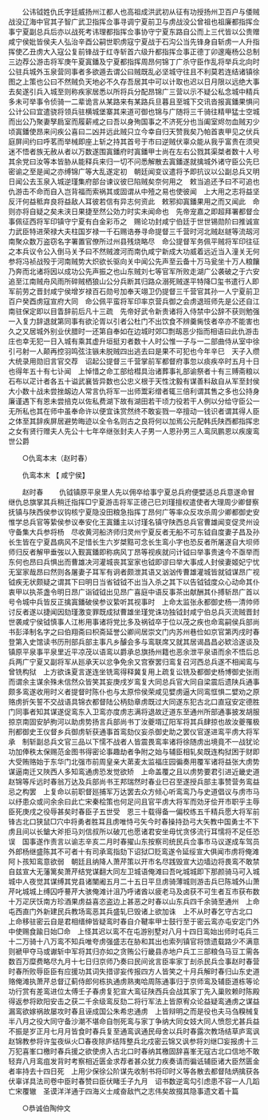 <!-- { "loadSidebar": true } -->
　　公讳钺姓仇氏字廷威扬州江都人也高祖成洪武初从征有功授扬州卫百户与倭贼战没辽海中官其子智广武卫指挥佥事寻调宁夏前卫与虏战没公曾祖也祖廉都指挥佥事宁夏副总兵后亦以战死考讳理都指挥佥事协守宁夏东路自公而上三代皆以公贵赠咸宁侯妣皆侯夫人弘治辛酉公嗣世职虏寇宁夏战于石沟公当先锋身自斩虏一人升指挥使乙丑虏大入寇公复前锋战于红寺斩首六级升都指挥佥事正德丁卯邃庵杨公总制三边荐公游击将军庚午夏寘鐇及宁夏都指挥周昂何锦丁广杀守臣作乱将举兵北向时公驻兵城外玉泉营同事者多欲遁去谓公曰贼既乱必坚城守往且不利莫若连结诸镇徐图之上策也公曰不然贼负天地必不久存吾居其中可以计取也迟以日月限以远绝大事去矣遂引兵入城至则称疾家居悉以所将兵分配昂锦广三营以示不疑公私念城中精兵多未可举事令侦骑一二辈诡言从某路来有某路兵旦暮且至城下交讯沓报寘鐇果惧问公计公曰宜遣骁将领兵驻横城堡寨其来道可御也锦与广随将三千骑往精甲猛士空城而出公乃聚妻孥扃室而履薪戒之曰吾以身殉国事之不济死分也当阖室烬勿血贼刃少顷寘鐇使昂来问疾公喜曰二凶并远此贼只立今幸自归天赞我矣乃帕首衷甲见之伏兵庭屏间约曰呼茗而举械即座上斩之持其首号于市曰逆贼伏辜众能从我乎富贵在须臾迷不悟者族无赦从者以万数遂围寘鐇府时寘鐇甲士尚在左右公戮其渠桀者数十人号其余党曰汝等本皆胁从能释兵来归一切不问悉解散去寘鐇遂就擒城外诸守臣公先巳密谕之至是闻之亦缚锦广等大乱遂定初　朝廷闻变议遣将予即抗议以公副总兵又明日闻公去玉泉入城逆瑾集府部台谏议彼巳陷贼矣奈何用之　敕当追还予曰不可追也仇游击不命而自入岂背福而索祸其或固谓从中殪之易也使彼闻　上大用之志将益坚反汗何益秪弃良将益敌人耳彼若信有异志何资此　敕邪抑寘鐇果用之而又闻此　命则亦将自疑之矣未浃日果捷至然公効力时实未闻命也　先帝宠嘉之即超拜署都督佥事佩征西将军印镇守宁夏有白金彩币之　赐论功封咸宁伯廷于世世锡勋阶曰推诚宣力武臣特进荣禄大夫柱国岁禄一千石赐诰券寻命提督三千营时河北贼赵鐩等流刼河南聚众数万盗窃名字署置官僚所过州县残烧略尽　命公提督军务佩平贼将军印往征之本兵议令公入倒马关予曰不然贼渡河而南仇咸宁新成大功威着远近当入潼关无何参将冯祯战殁于河南贼势大炽欲长驱向关中闻公先声至云备十万马瓮坐十万人粮饟乃奔而北诸将因以成功公先声振之也山东贼刘七等官军所败走湖广公袭破之于六安追至江南贼舟风雨所碎贼栖狼山公分兵断其归路众溺死贼遂平特降□玺书遣行人即军前劳之晋封咸宁侯增岁禄百石勋号加奉天翊卫仍提督三千营官其孙一人宁夏前卫百户癸酉虏寇宣府大同　命公佩平蛮将军印率京营兵御之会虏退班师先是公还自江南驻保定即以目眚辞前后凡十三疏　先帝好武令新贵诸将入侍禁中公辞不获则勉强一入复力辞退就第同事有欲沦胥以引者公杜门不出饮食不辨羹胔忮者卒亦不能害也久之又居城外别业伏腊时一还第自奉如在边城时郊□剽刼恶少指而相语曰此仇游击庄也幸无犯一日入城有乘其虚升垣挺刃者数十人时公惟一子与一二部曲侍从室中徐引弓射一人颠再控羽鸣弦注镞未脱贼四出逃去曰是果不可犯也今年辛巳　天子入缵大统录用勋旧言官交荐　诏起公提督三千营掌前军都督府事忽以痰疾卒时五月十日也得年五十有七讣闻　上悼惜之命工部给槥具治诸葬事礼部谕祭者十有三赙斋粮以石布以疋计者各五十谥武襄皆异数也公忠义根于天性沈毅有谋善料敌自从军至封侯大小数十战未尝挫衂边人常言仇将军一出师鬻彩缯者辄三倍利谓其售之多也公持身廉谨遇下有恩未尝掊克以佐私费湖下故有湖田若干顷力役若干人例以分给守臣公一无所私也其在师中虽奉命许以便宜诛赏然终不敢妄戮一卒擅动一钱识者谓其得人臣之体至其辞疾屏居避势晦迹以全令名则古之良将何以加焉公元配韩氏陕西都指挥忠之女有贤行赠夫人先公十七年卒继张封夫人子男一人恩孙男三人鸾凤鹏恩以疾废鸾世公爵 

　　○仇鸾本末（赵时春） 

　　仇鸾本末 【 咸宁侯】 

　　赵时春 
　　仇钺镇原平泉里人先以佣卒给事宁夏总兵府便嬖适总兵意遂命冒继仇总旗掌其兵稍迁指挥□宁夏游击将军正德己巳刘瑾擅权遣使者大理周少卿督察抚镇与陕西侯参议钩核宁夏隐没田粮急指挥丁昂何广等率众反攻杀周少卿都御史安惟学总兵官等絷侯参议奉安化王寘鐇主以讨瑾名镇守陕西总兵官曹雄闻变促灵州设守备集大兵参将杨　尽收黄河船济师归灵州宁夏反者无船不可东钺自度妻子昌及孙长生皆在宁夏昌病风不足惜长生六岁桀黠可念长生鸾小字也恐反者所屠遂自大坝师师归反者解甲垂弢以入觐寘鐇即称病风丁昂等视疾就问计钺曰举事贵速今不亟举而东何也昂曰兵惧出而曹雄决河灌城丧其室家也钺即谬曰举大事成人封侯妻姬妃宁忧无室家哉昂曰然则各屠妻子耳军有诇者颇泄其语又汹汹传曹雄灌城皆就钺谋昂广视钺疾无状颇疑之谓其下曰明日当省钺钺不出当入杀之其下以告钺钺度众心动命其仆衷甲以执茶盏令明日昂广诣钺钺出见昂广喜庭中语反事茶出献酬其仆搏斩昂广首以号令城中兵皆反正擒寘鐇破侯参议絷听其视事时　上命太监张永都御史杨一清帅师讨反者遂以捷闻因劾瑾激变罪既成狱曹雄坐瑾党诛功独钺封咸宁伯总兵灭流贼晋封世袭咸宁侯钺慎事人江彬用事诸将党比多及祸钺卒于位以茂之疾也命鸾嗣侯兵部尚书彭泽制名字之曰伯翔斋曰枳斋延誉公卿间居崇文门内苏州巷俭如京官第丙戌时春登第入史馆读书历刑部兵部主事凡乡醵会多与鸾联席又就其居谒昌昌必欵洽遂谈及镇原平泉事平泉里近平凉茂以语鸾以爵承总旗扬州籍也恶余泄平泉语而余不悟后总兵两广宁夏又副将军从廵承天以忿争免余又宫寮罢归鸾复召河西总兵遂不相闻鸾与曾铣构狱　上方欲诛夏言遂连坐铣鸾得释冀复用上疏复讼铣及都御史杨博御史张雨而谓余主谋余殊未信然众皆笑其妄庚戌岁鸾复大同总兵官大同自梁震后遗陕兵通事颇多鸾遂收用时义者提督时陈仆也与太原伶侯荣咸见嬖虏逼大同鸾恇惧二嬖劝之原赂虏折矢誓不交战语具锦衣都督陆公柄劾章虏既过大同遂东犯古北口直寇安定德胜门同事者知其谋遂促鸾东入卫鸾亦度虏志满将退故迂道东至通州所部通事披发胡服掠京南固安胪朐河以助虏势扬言兵部尚书丁汝夔壻辽阳军将其兵肆掠也故汝夔罹极刑都御史王仪督乡兵御虏斩获通事首鸾劾仪妄杀御史助之罢仪官遂进鸾平虏大将军承　制斩副总兵文官三品以下懦不战者人皆震畏鸾率诸将徐随虏出境竟不一战犹论功加俸秩太保赐范金图书得密论事趣劫者争附之始与辅臣相轧矣既连构狱困于财即大受贿赂始于东华门北强市前周皇亲大苐麦太监福庄园徧奏用覆军诸将益张大虏势谋逼南迁又陜西人多知鸾通虏恐发觉欲矫　上命盖覆之且以虏势要君引进近畿史道赵锦等斥远时春翁万达及兵部尚书王邦瑞然时春业巳召至遂授兵部主事赞营务鸾益忌之构罢　上复命以前职督廵捕军万达罢去众方倾心听鸾鸾乃与史道倡议与虏市马以纾患众或问余余曰此亡宋秦桧策也何足问且官平虏大将军而効牙侩开市职乎主辱臣死庚戌之役辱甚矣时春臣子五世受　恩三十载得备一偏校练五千精兵愿大将军前锋古北口狭鼠□穴中将勇者胜耳且虏唯恃弓矢今时春操持劲弓大矢教中国勇士不下虏且间以长鎗大斧拒马刘信叔所以破兀也愿诸君安坐毋忧贪侈流行耳懦将不足任恐误　国事遂作责言以谕志辛亥二月时春擢山东按察司统民兵佥事市马议遂成车驾员外郎杨继盛陈其不可者十有司承鸾指劾下诏狱□贬鸾遂令延绥宣大俱闻市虏将俺滩阿卜孩知鸾意欲弱　朝廷且纳降人萧芹策以开市名尽践毁宣大边墙边将畏鸾不敢禁自兹宣大无藩篱矣萧芹结党谋翻大同左卫城语俺滩曰吾叱城城即下那颜骑马可入城城中人夜觉其谋缚其党县诸闉阇五月二十五日平旦虏骑薄城则游击兵巳陈城外山萧芹叱城城上缚囚呼謩芹大骇俺滩计沮乃呼诸酋以疲老马及卤获不可生者互市获布数十万疋厌饫南方珍酒果虏益喜恣盗边上甚恶之时春以山东兵四千余骑至通州　上命屯西直门外新建民兵教场鸾恶其兵盛轧巳毁诸上欲加诛　上不从时春乞守古北口　上命移驻密云自是君相缙绅皆疑鸾时春自介鞬率甲士鼓行至于密云鸾亦屯安定门外中使赐食踰日始□命　上怪其迟以鸾不在屯游别墅对八月十四日鸾始出师时屯兵三十二万骑十八万鸾不知兵唯夸虏强盛志在胁和其出也索列镇官将馈遗载路少不满意则褫甲夺马或谳斩中军将其归亦如之贪贿公行畿县赤地户兵工三部粮刍马豆工需各数百万糜费略尽九月十七日归京师乃奏曰民间讹言臣率家丁刦杀民兵佥事赵时春营时春所败辱臣臣有应援功其词失措谬妄传报四方人皆笑之十月兵解时春归山东史道赂俺滩执萧芹总督辽蓟侍郎何栋执通虏熟夷哈周陈通事归于京师鸾及辅臣道栋等论功行赏有差鸾进位太傅壬子春虏复犯宣大鸾征陕西兵会战其家丁先入巢败赖时陈殿得返参将欧阳安击之获二千余级鸾反劾二将行军法上皆原宥众论益疑鸾通虏之谋益漏鸾欲嫁祸故屡攻时春且诬成国公朱希忠通虏　上皆辩明之而是役也夫马刍糗械复半八月之役大同守备沙潮不堪命自刎死鸾与家丁争纳大同女妓大同人愤怨尤甚兵益不振是岁正月七月月皆食时春兵复至通鸾讽通民母舍以兵时春露次教场结草庐鸾讽赵锦教参将许玺夜纵火□春夜除庐结阵整兵北戍密云锦又讽参将刘继□妄报虏十三万犯喜峯口檄时春兵援之欲使虏入古北口时春纳其檄固辞喜峯无寇古北口信地不敢轻弃八月鸾疽发背时考察相近匮金求荐者甚众犹力疾奏请而徧诋辅臣诸大臣然匮金者率持去十四日死　上用少保徐公阶谋先收制书将印时义等各散去都督陆炳擒获各伏辜详具法司卷中臣时春赞曰臣伏睹壬子九月　诏书数逆鸾勾引虑患不容一人几蹈亡宋覆辙　圣谟洋洋通于四海义士咸奋敌忾之志伟矣故掇其隐事遗文着十篇 

　　○恭诚伯陶仲文 

